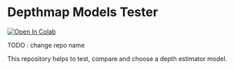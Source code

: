# Depthmap Models Tester

[![Open In Colab](https://colab.research.google.com/assets/colab-badge.svg)](https://colab.research.google.com/github/xbeheydt/DepthEstimatorTester/blob/main/notebooks/DepthEstimatorTester.ipynb)

TODO : change repo name

This repository helps to test, compare and choose a depth estimator model.
